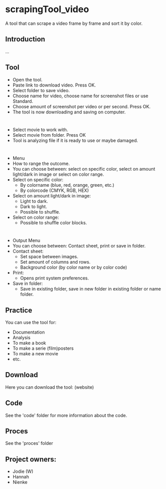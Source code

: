 # scrapingTool_video

A tool that can scrape a video frame by frame and sort it by color. 

## Introduction
...

## Tool
 
- Open the tool. 
- Paste link to download video. Press OK. 
- Select folder to save video. 
- Choose name for video, choose name for screenshot files or use Standard. 
- Choose amount of screenshot per video or per second. Press OK. 
- The tool is now downloading and saving on computer. 
#
- Select movie to work with. 
- Select movie from folder. Press OK 
- Tool is analyzing file if it is ready to use or maybe damaged. 
#
- Menu
- How to range the outcome. 
- You can choose between: select on specific color, select on amount light/dark in image or select on color range.
- Select on specific color:
  - By colorname (blue, red, orange, green, etc.) 
  - By colorcode (CMYK, RGB, HEX)
- Select on amount light/dark in image:
  - Light to dark. 
  - Dark to light.
  - Possible to shuffle.
- Select on color range: 
  - Possible to shuffle color blocks. 
 # 
- Output Menu
- You can choose between: Contact sheet, print or save in folder. 
- Contact sheet: 
  - Set space between images.
  - Set amount of columns and rows.
  - Background color (by color name or by color code) 
- Print: 
  - Opens print system preferences. 
- Save in folder:
  - Save in existing folder, save in new folder in existing folder or name folder. 
  

## Practice 

You can use the tool for:
- Documentation
- Analysis
- To make a book
- To make a serie (film)posters
- To make a new movie
- etc. 

## Download

Here you can download the tool: (website) 

## Code

See the 'code' folder for more information about the code. 

## Proces

See the 'proces' folder 

## Project owners:
- Jodie (W)
- Hannah
- Nienke
